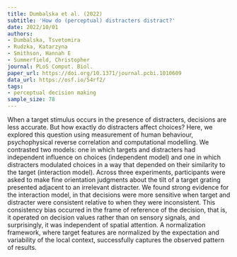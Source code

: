 ```yaml
---
title: Dumbalska et al. (2022)
subtitle: 'How do (perceptual) distracters distract?'
date: 2022/10/01
authors:
- Dumbalska, Tsvetomira
- Rudzka, Katarzyna
- Smithson, Hannah E
- Summerfield, Christopher
journal: PLoS Comput. Biol.
paper_url: https://doi.org/10.1371/journal.pcbi.1010609
data_url: https://osf.io/54rf2/
tags:
- perceptual decision making
sample_size: 78
---
```


When a target stimulus occurs in the presence of distracters, decisions are less accurate. But how exactly do distracters affect choices? Here, we explored this question using measurement of human behaviour, psychophysical reverse correlation and computational modelling. We contrasted two models: one in which targets and distracters had independent influence on choices (independent model) and one in which distracters modulated choices in a way that depended on their similarity to the target (interaction model). Across three experiments, participants were asked to make fine orientation judgments about the tilt of a target grating presented adjacent to an irrelevant distracter. We found strong evidence for the interaction model, in that decisions were more sensitive when target and distracter were consistent relative to when they were inconsistent. This consistency bias occurred in the frame of reference of the decision, that is, it operated on decision values rather than on sensory signals, and surprisingly, it was independent of spatial attention. A normalization framework, where target features are normalized by the expectation and variability of the local context, successfully captures the observed pattern of results.

